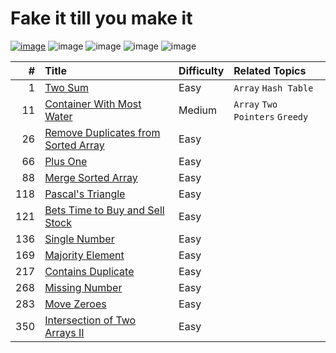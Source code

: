 # Fake it till you make it

[![image](https://img.shields.io/badge/It's%20Me%2C-Jian-blue)](https://leetcode.com/jianliu0616/)
![image](https://img.shields.io/badge/Solved-46%2F2328-orange)
![image](https://img.shields.io/badge/Easy-41-green)
![image](https://img.shields.io/badge/Medium-5-yellow)
![image](https://img.shields.io/badge/Hard-1-red)

| #    | Title | Difficulty | Related Topics |
| ---: | :---- |:---------- | :------------- |
|    1 | [Two Sum](./q00001/README.md) | Easy | `Array` `Hash Table` |
|   11 | [Container With Most Water](./q00011/README.md) | Medium | `Array` `Two Pointers` `Greedy` |
|   26 | [Remove Duplicates from Sorted Array](./q00001/README.md) | Easy | |
|   66 | [Plus One](./q00001/README.md) | Easy | |
|   88 | [Merge Sorted Array](./q00001/README.md) | Easy | |
|  118 | [Pascal's Triangle](./q00001/README.md) | Easy | |
|  121 | [Bets Time to Buy and Sell Stock](./q00001/README.md) | Easy | |
|  136 | [Single Number](./q00001/README.md) | Easy | |
|  169 | [Majority Element](./q00001/README.md) | Easy | |
|  217 | [Contains Duplicate](./q00001/README.md) | Easy | |
|  268 | [Missing Number](./q00001/README.md) | Easy | |
|  283 | [Move Zeroes](./q00001/README.md) | Easy | |
|  350 | [Intersection of Two Arrays II](./q00001/README.md) | Easy | |
